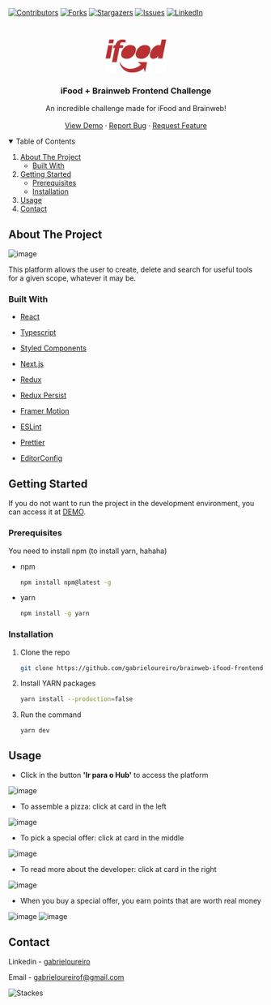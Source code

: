 
[![Contributors][contributors-shield]][contributors-url]
[![Forks][forks-shield]][forks-url]
[![Stargazers][stars-shield]][stars-url]
[![Issues][issues-shield]][issues-url]
[![LinkedIn][linkedin-shield]][linkedin-url]


<!-- PROJECT -->
<br />
<p align="center">

  <img src="/public/images/ifood.png" alt="ifood" width="120" height="65">

  <h3 align="center">iFood + Brainweb Frontend Challenge</h3>

  <p align="center">
      An incredible challenge made for iFood and Brainweb!
    <br />
    <br />
    <a href="https://brainweb-ifood-frontend-challenge.vercel.app/">View Demo</a>
    ·
    <a href="https://github.com/gabrieloureiro/brainweb-ifood-frontend-challenge/issues">Report Bug</a>
    ·
    <a href="https://github.com/gabrieloureiro/brainweb-ifood-frontend-challenge/issues">Request Feature</a>
  </p>
</p>



<!-- TABLE OF CONTENTS -->
<details open="open">
  <summary>Table of Contents</summary>
  <ol>
    <li>
      <a href="#about-the-project">About The Project</a>
      <ul>
        <li><a href="#built-with">Built With</a></li>
      </ul>
    </li>
    <li>
      <a href="#getting-started">Getting Started</a>
      <ul>
        <li><a href="#prerequisites">Prerequisites</a></li>
        <li><a href="#installation">Installation</a></li>
      </ul>
    </li>
    <li><a href="#usage">Usage</a></li>
    <li><a href="#contact">Contact</a></li>
  </ol>
</details>



<!-- ABOUT THE PROJECT -->
## About The Project

![image](https://user-images.githubusercontent.com/39869298/109377454-460d9200-78aa-11eb-87a6-7d6ddd4105ff.png)

This platform allows the user to create, delete and search for useful tools for a given scope, whatever it may be.
### Built With

* [React](https://reactjs.org/)
* [Typescript](https://www.typescriptlang.org/)
* [Styled Components](https://styled-components.com/)
* [Next.js](https://nextjs.org/)
* [Redux](https://react-redux.js.org/)
* [Redux Persist](https://github.com/rt2zz/redux-persist)
* [Framer Motion](https://www.framer.com/api/motion/)

* [ESLint](https:///)
* [Prettier](https://)
* [EditorConfig](https://)


<!-- GETTING STARTED -->
## Getting Started

If you do not want to run the project in the development environment, you can access it at [DEMO](https://brainweb-ifood-frontend-challenge.vercel.app/).

### Prerequisites

You need to install npm (to install yarn, hahaha)

* npm
  ```sh
  npm install npm@latest -g
  ```

* yarn
  ```sh
  npm install -g yarn
  ```

### Installation

1. Clone the repo
   ```sh
   git clone https://github.com/gabrieloureiro/brainweb-ifood-frontend-challenge.git
   ```
2. Install YARN packages
   ```sh
   yarn install --production=false
   ```
3. Run the command
   ```JS
   yarn dev
   ```


<!-- USAGE EXAMPLES -->
## Usage

* Click in the button <strong>'Ir para o Hub'</strong> to access the platform

![image](https://user-images.githubusercontent.com/39869298/109377229-ba473600-78a8-11eb-8b2d-fafe0f991a98.png)

* To assemble a pizza: click at card in the left

![image](https://user-images.githubusercontent.com/39869298/109377490-8240f280-78aa-11eb-8eed-1ee1460f23d5.png)

* To pick a special offer: click at card in the middle

![image](https://user-images.githubusercontent.com/39869298/109377256-f4183c80-78a8-11eb-9456-a361274bbbca.png)

* To read more about the developer: click at card in the right

![image](https://user-images.githubusercontent.com/39869298/109377490-8240f280-78aa-11eb-8eed-1ee1460f23d5.png)

* When you buy a special offer, you earn points that are worth real money

![image](https://user-images.githubusercontent.com/39869298/109377548-d6e46d80-78aa-11eb-9f7b-79b54c558760.png)
![image](https://user-images.githubusercontent.com/39869298/109377560-e499f300-78aa-11eb-9dc7-68597fb9fca9.png)

<!-- CONTACT -->
## Contact

Linkedin - [gabrieloureiro](https://linkedin.com/in/gabrieloureiro)


Email - [gabrieloureirof@gmail.com](mailto:gabrieloureirof@gmail.com)


![Stackes][stacks]


<!-- MARKDOWN LINKS & IMAGES -->
<!-- https://www.markdownguide.org/basic-syntax/#reference-style-links -->
[contributors-shield]: https://img.shields.io/github/contributors/gabrieloureiro/brainweb-ifood-frontend-challenge.svg?style=for-the-badge
[contributors-url]: https://github.com/gabrieloureiro/brainweb-ifood-frontend-challenge/graphs/contributors
[forks-shield]: https://img.shields.io/github/forks/gabrieloureiro/brainweb-ifood-frontend-challenge.svg?style=for-the-badge
[forks-url]: https://github.com/gabrieloureiro/brainweb-ifood-frontend-challenge/network/members
[stars-shield]: https://img.shields.io/github/stars/gabrieloureiro/brainweb-ifood-frontend-challenge.svg?style=for-the-badge
[stars-url]: https://github.com/gabrieloureiro/brainweb-ifood-frontend-challenge/stargazers
[issues-shield]: https://img.shields.io/github/issues/gabrieloureiro/brainweb-ifood-frontend-challenge.svg?style=for-the-badge
[issues-url]: https://github.com/gabrieloureiro/brainweb-ifood-frontend-challenge/issues
[linkedin-shield]: https://img.shields.io/badge/-LinkedIn-black.svg?style=for-the-badge&logo=linkedin&colorB=555
[linkedin-url]: https://linkedin.com/in/gabrieloureiro
[product-screenshot]: images/screenshot.png

[stacks]: https://user-images.githubusercontent.com/39869298/109377578-f8ddf000-78aa-11eb-87d8-2ff40514e30f.png
